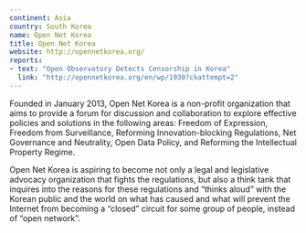```yaml
---
continent: Asia
country: South Korea
name: Open Net Korea
title: Open Net Korea
website: http://opennetkorea.org/
reports:
- text: "Open Observatory Detects Censorship in Korea"
  link: "http://opennetkorea.org/en/wp/1930?ckattempt=2"
---
```


Founded in January 2013, Open Net Korea is a non-profit organization that aims to provide a forum for discussion and collaboration to explore effective policies and solutions in the following areas: Freedom of Expression, Freedom from Surveillance, Reforming Innovation-blocking Regulations, Net Governance and Neutrality, Open Data Policy, and Reforming the Intellectual Property Regime.

Open Net Korea is aspiring to become not only a legal and legislative advocacy organization that fights the regulations, but also a think tank that inquires into the reasons for these regulations and “thinks aloud” with the Korean public and the world on what has caused and what will prevent the Internet from becoming a “closed” circuit for some group of people, instead of “open network”. 
